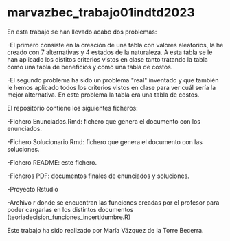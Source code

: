 # marvazbec_trabajo01indtd2023
En esta trabajo se han llevado acabo dos problemas: 

 -El primero consiste en la creación de una tabla con valores aleatorios, la he creado con 7 alternativas y 4 estados de la naturaleza. A esta tabla se le han aplicado los distitos criterios vistos en clase tanto tratando la tabla como una tabla de beneficios y como una tabla de costos.
 
 -El segundo problema ha sido un problema "real" inventado y que también le hemos aplicado todos los criterios vistos en clase para ver cuál sería la mejor alternativa. En este problema la tabla era una tabla de costos.
 
El repositorio contiene los siguientes ficheros:

  -Fichero Enunciados.Rmd: fichero que genera el documento con los enunciados.
  
  -Fichero Solucionario.Rmd: fichero que genera el documento con las soluciones.
  
  -Fichero README: este fichero.
  
  -Ficheros PDF: documentos finales de enunciados y soluciones.
  
  -Proyecto Rstudio
  
  -Archivo r donde se encuentran las funciones creadas por el profesor para poder cargarlas en los distintos documentos (teoriadecision_funciones_incertidumbre.R)
  
 Este trabajo ha sido realizado por María Vázquez de la Torre Becerra.

